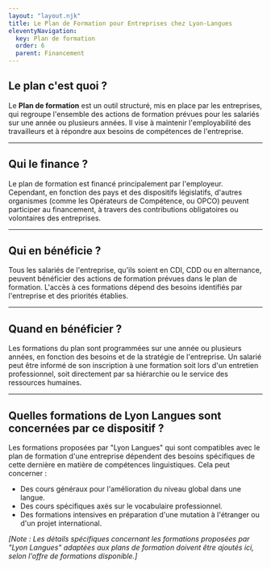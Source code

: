 ```yaml
---
layout: "layout.njk"
title: Le Plan de Formation pour Entreprises chez Lyon-Langues
eleventyNavigation:
  key: Plan de formation
  order: 6
  parent: Financement
---
```



## Le plan c'est quoi ?

Le **Plan de formation** est un outil structuré, mis en place par les entreprises, qui regroupe l'ensemble des actions de formation prévues pour les salariés sur une année ou plusieurs années. Il vise à maintenir l'employabilité des travailleurs et à répondre aux besoins de compétences de l'entreprise.

---

## Qui le finance ?

Le plan de formation est financé principalement par l'employeur. Cependant, en fonction des pays et des dispositifs législatifs, d'autres organismes (comme les Opérateurs de Compétence, ou OPCO) peuvent participer au financement, à travers des contributions obligatoires ou volontaires des entreprises.

---

## Qui en bénéficie ?

Tous les salariés de l'entreprise, qu'ils soient en CDI, CDD ou en alternance, peuvent bénéficier des actions de formation prévues dans le plan de formation. L'accès à ces formations dépend des besoins identifiés par l'entreprise et des priorités établies.

---

## Quand en bénéficier ?

Les formations du plan sont programmées sur une année ou plusieurs années, en fonction des besoins et de la stratégie de l'entreprise. Un salarié peut être informé de son inscription à une formation soit lors d'un entretien professionnel, soit directement par sa hiérarchie ou le service des ressources humaines.

---

## Quelles formations de Lyon Langues sont concernées par ce dispositif ?

Les formations proposées par "Lyon Langues" qui sont compatibles avec le plan de formation d'une entreprise dépendent des besoins spécifiques de cette dernière en matière de compétences linguistiques. Cela peut concerner :

- Des cours généraux pour l'amélioration du niveau global dans une langue.
- Des cours spécifiques axés sur le vocabulaire professionnel.
- Des formations intensives en préparation d'une mutation à l'étranger ou d'un projet international.

*[Note : Les détails spécifiques concernant les formations proposées par "Lyon Langues" adaptées aux plans de formation doivent être ajoutés ici, selon l'offre de formations disponible.]*
